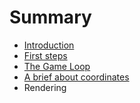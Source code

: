 # Summary

* [Introduction](README.md)
* [First steps](chapter1.md)
* [The Game Loop](chapter2.md)
* [A brief about coordinates](chapter3.md)
* Rendering


